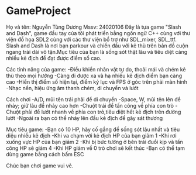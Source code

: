 # GameProject
 Họ và tên: Nguyễn Tùng Dương
 Mssv: 24020106
 Đây là tựa game "Slash and Dash", game đầu tay của tôi phát triển bằng ngôn ngữ C++ cùng với thư viện đồ họa SDL2 cùng với các thư viện bổ trợ như SDL_mixer, SDL_ttf.
 Slash and Dash là nơi bạn parkour và chiến đấu với kẻ thù trên bản đồ cuộn ngang trải dài vô tận.Mục tiêu của bạn là sống sót thật lâu và tiêu diệt càng nhiều kẻ địch để đạt được điểm số cao.

 Các tính năng của game:
 -Điều khiển nhân vật tự do, thoải mái và chém kẻ thù theo mọi hướng
 -Càng đi được xa và hạ nhiều kẻ địch điểm bạn càng cao
 -Hiển thị điểm số hiện tại, điểm kỷ lục và FPS ở góc trên phải màn hình
 -Nhạc nền, hiệu ứng âm thanh chém, di chuyển và lướt

 Cách chơi
 -A/D, mũi tên trái phải để di chuyển
 -Space, W, mũi tên lên để nhảy; giữ lâu để nhảy cao hơn
 -Chuột trái để tấn công về phía con trò
 -Chuột phải để lướt nhanh về phía con trỏ,tiêu diệt hết kẻ địch trên đường lướt
 -Ngoài ra bạn có thể nhảy lên đầu kẻ địch để gây sát thương

 Mục tiêu game:
 -Bạn có 10 HP, hãy cố gắng để sống sót lâu nhất và tiêu diệu nhiều kẻ địch
 -Khi va chạm với kẻ địch HP của bạn giảm 1
 -Khi rơi xuống vực HP của bạn giảm 2
 -Khi bị bức tường ở bên trái đuổi kịp và tấn công HP sẽ giảm 4
 -Khi HP giảm về 0 trò chơi sẽ kết thúc
 -Bạn có thể tạm dừng game bằng cách bấm ESC

Chúc bạn chơi game vui vẻ.

